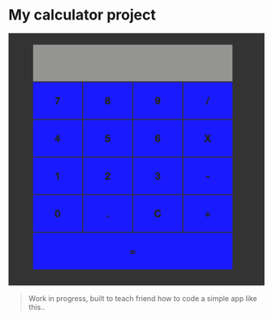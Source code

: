 # My calculator project
![alt text](assets/images/Screenshot.png)
> Work in progress, built to teach friend how to code a simple app like this..